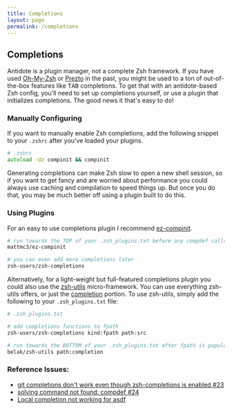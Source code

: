 ```yaml
---
title: Completions
layout: page
permalink: /completions
---
```


## Completions

Antidote is a plugin manager, not a complete Zsh framework. If you have used
[Oh-My-Zsh](https://github.com/ohmyzsh/ohmyzsh) or
[Prezto](https://github.com/sorin-ionescu/prezto) in the past, you might be used to a
ton of out-of-the-box features like <kbd>TAB</kbd> completions. To get that with an
antidote-based Zsh config, you'll need to set up completions yourself, or use a plugin
that initializes completions. The good news it that's easy to do!

### Manually Configuring

If you want to manually enable Zsh completions, add the following snippet to your
`.zshrc` after you've loaded your plugins.

```zsh
# .zshrc
autoload -Uz compinit && compinit
```

Generating completions can make Zsh slow to open a new shell session, so if you want to
get fancy and are worried about performance you could always use caching and compilation
to speed things up. But once you do that, you may be much better off using a plugin
built to do this.

### Using Plugins

For an easy to use completions plugin I recommend [ez-compinit](https://github.com/mattmc3/ez-compinit).

```zsh
# run towards the TOP of your .zsh_plugins.txt before any compdef calls
mattmc3/ez-compinit

# you can even add more completions later
zsh-users/zsh-completions
```

Alternatively, for a light-weight but full-featured completions plugin you could also
use the [zsh-utils](https://github.com/belak/zsh-utils) micro-framework. You can use
everything zsh-utils offers, or just the
[completion](https://github.com/belak/zsh-utils/tree/main/completion) portion. To use
zsh-utils, simply add the following to your `.zsh_plugins.txt` file:

```zsh
# .zsh_plugins.txt

# add completions functions to fpath
zsh-users/zsh-completions kind:fpath path:src

# run towards the BOTTOM of your .zsh_plugins.txt after fpath is populated
belak/zsh-utils path:completion
```

### Reference Issues:

- [git completions don't work even though zsh-completions is enabled #23](https://github.com/mattmc3/antidote/issues/23)
- [solving command not found: compdef #24](https://github.com/mattmc3/antidote/issues/24)
- [Local completion not working for asdf](https://github.com/mattmc3/antidote/issues/182)

